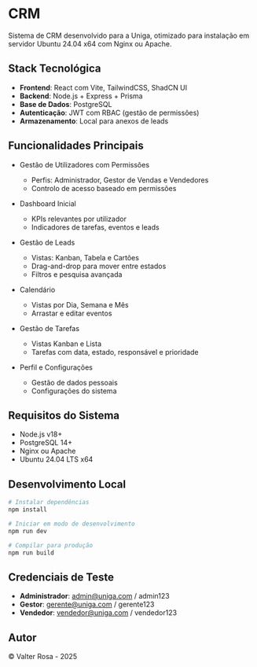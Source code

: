 
# CRM

Sistema de CRM desenvolvido para a Uniga, otimizado para instalação em servidor Ubuntu 24.04 x64 com Nginx ou Apache.

## Stack Tecnológica

- **Frontend**: React com Vite, TailwindCSS, ShadCN UI
- **Backend**: Node.js + Express + Prisma
- **Base de Dados**: PostgreSQL
- **Autenticação**: JWT com RBAC (gestão de permissões)
- **Armazenamento**: Local para anexos de leads

## Funcionalidades Principais

- Gestão de Utilizadores com Permissões
  - Perfis: Administrador, Gestor de Vendas e Vendedores
  - Controlo de acesso baseado em permissões
  
- Dashboard Inicial
  - KPIs relevantes por utilizador
  - Indicadores de tarefas, eventos e leads

- Gestão de Leads
  - Vistas: Kanban, Tabela e Cartões
  - Drag-and-drop para mover entre estados
  - Filtros e pesquisa avançada

- Calendário
  - Vistas por Dia, Semana e Mês
  - Arrastar e editar eventos
  
- Gestão de Tarefas
  - Vistas Kanban e Lista
  - Tarefas com data, estado, responsável e prioridade

- Perfil e Configurações
  - Gestão de dados pessoais
  - Configurações do sistema

## Requisitos do Sistema

- Node.js v18+
- PostgreSQL 14+
- Nginx ou Apache
- Ubuntu 24.04 LTS x64

## Desenvolvimento Local

```bash
# Instalar dependências
npm install

# Iniciar em modo de desenvolvimento
npm run dev

# Compilar para produção
npm run build
```

## Credenciais de Teste

- **Administrador**: admin@uniga.com / admin123
- **Gestor**: gerente@uniga.com / gerente123
- **Vendedor**: vendedor@uniga.com / vendedor123

## Autor

© Valter Rosa - 2025

